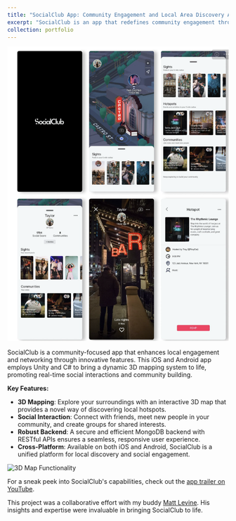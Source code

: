 ```yaml
---
title: "SocialClub App: Community Engagement and Local Area Discovery App -May 2023"
excerpt: "SocialClub is an app that redefines community engagement through a 3D mapping system, real-time interactions, and group creation. <br/><img src='/images/socialclub-1.png' width='600'>"
collection: portfolio
---
```


![SocialClub User Interface](/images/socialclub-ui.png)

SocialClub is a community-focused app that enhances local engagement and networking through innovative features. This iOS and Android app employs Unity and C# to bring a dynamic 3D mapping system to life, promoting real-time social interactions and community building.

**Key Features:**
- **3D Mapping**: Explore your surroundings with an interactive 3D map that provides a novel way of discovering local hotspots.
- **Social Interaction**: Connect with friends, meet new people in your community, and create groups for shared interests.
- **Robust Backend**: A secure and efficient MongoDB backend with RESTful APIs ensures a seamless, responsive user experience.
- **Cross-Platform**: Available on both iOS and Android, SocialClub is a unified platform for local discovery and social engagement.

![3D Map Functionality](/images/socialclub-map-functionality.gif)

For a sneak peek into SocialClub's capabilities, check out the [app trailer on YouTube](https://www.youtube.com/watch?v=D6N8O776I9c&ab_channel=MattLevine).


This project was a collaborative effort with my buddy [Matt Levine](https://www.linkedin.com/in/mattlevine120/). His insights and expertise were invaluable in bringing SocialClub to life.


